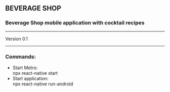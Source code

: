 ## BEVERAGE SHOP
### Beverage Shop mobile application with cocktail recipes
***
Version 0.1
***
### Commands:
* Start Metro:  
npx react-native start
* Start application:  
npx react-native run-android